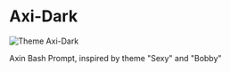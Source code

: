 # Axi-Dark

![Theme Axi-Dark](axin-dark.png)

Axin Bash Prompt, inspired by theme "Sexy" and "Bobby"
